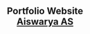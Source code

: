 <h2 align="center">
  Portfolio Website<br/>
  <a href="https://soumyajit.vercel.app/" target="_blank">Aiswarya AS</a>
</h2>
